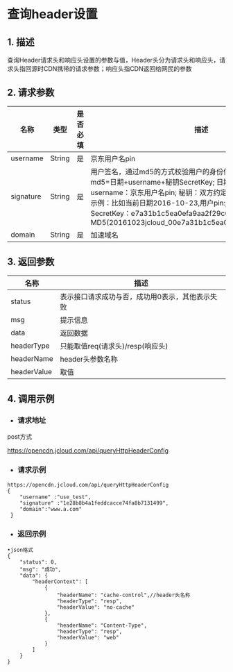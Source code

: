 # **查询header设置**

## **1. 描述**

查询Header请求头和响应头设置的参数与值，Header头分为请求头和响应头，请求头指回源时CDN携带的请求参数；响应头指CDN返回给网民的参数

## **2. 请求参数**

| **名称**   | **类型** | **是否必填** | **描述**                                                     |
| ---------- | -------- | ------------ | ------------------------------------------------------------ |
| username   | String   | 是           | 京东用户名pin                                                |
| signature  | String   | 是           | 用户签名，通过md5的方式校验用户的身份信息，保障信息安全。</br>md5=日期+username+秘钥SecretKey; 日期：格式为 yyyymmdd; username：京东用户名pin; 秘钥：双方约定; </br>示例：比如当前日期2016-10-23,用户pin:jcloud_00,用户秘钥SecretKey：e7a31b1c5ea0efa9aa2f29c6559f7d61,那签名为MD5(20161023jcloud_00e7a31b1c5ea0efa9aa2f29c6559f7d61) |
| domain     | String   | 是           | 加速域名|

## **3. 返回参数**

| **名称**   | **描述** | 
| ---------- | -------- |
| status  | 表示接口请求成功与否，成功用0表示，其他表示失败  | 
| msg  | 提示信息 | 
| data | 返回数据| 
| headerType| 只能取值req(请求头)/resp(响应头) | 
| headerName |header头参数名称 | 
|headerValue|取值| 

## **4. 调用示例**
- ### **请求地址**
post方式

https://opencdn.jcloud.com/api/queryHttpHeaderConfig

- ### **请求示例**

```
https://opencdn.jcloud.com/api/queryHttpHeaderConfig
{
    "username" :"use_test",
    "signature" :"1e28b8b4a1feddcacce74fa8b7131499",
    "domain":"www.a.com"
 }
```
- ### **返回示例**

```
•json格式
{
    "status": 0,
    "msg": "成功",
    "data": {
        "headerContext": [
            {
                "headerName": "cache-control",//header头名称
                "headerType": "resp",
                "headerValue": "no-cache"
            },
            {
                "headerName": "Content-Type",
                "headerType": "resp",
                "headerValue": "web"
            }
        ]
    }
}
```

